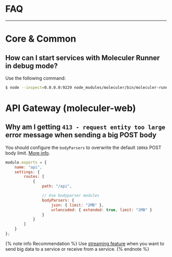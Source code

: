 # FAQ

---

# Core & Common

## How can I start services with Moleculer Runner in debug mode?

Use the following command:

```bash
$ node --inspect=0.0.0.0:9229 node_modules/moleculer/bin/moleculer-runner services
```

# API Gateway (moleculer-web)

## Why am I getting `413 - request entity too large` error message when sending a big POST body

You should configure the `bodyParsers` to overwrite the default `100kb` POST body limit. [More info](https://github.com/expressjs/body-parser#limit).

```js
module.exports = {
    name: "api",
    settings: {
        routes: [
            {
                path: "/api",

                // Use bodyparser modules
                bodyParsers: {
                    json: { limit: "2MB" },
                    urlencoded: { extended: true, limit: "2MB" }
                }
            }
        ]
    }
};
```

{% note info Recommendation %}
Use [streaming feature](https://moleculer.services/docs/0.1/actions.html#Streaming) when you want to send big data to a service or receive from a service.
{% endnote %}

